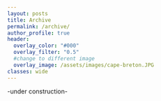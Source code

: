 ```yaml
---
layout: posts
title: Archive
permalink: /archive/
author_profile: true
header:
  overlay_color: "#000"
  overlay_filter: "0.5"
  #change to different image
  overlay_image: /assets/images/cape-breton.JPG
classes: wide
---
```

-under construction-
